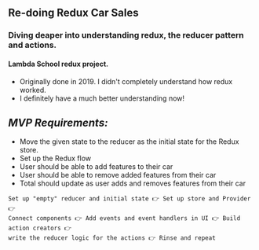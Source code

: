 ## Re-doing Redux Car Sales
### Diving deaper into understanding redux, the reducer pattern and actions. 

#### Lambda School redux project. 
- Originally done in 2019. I didn't completely understand how redux worked. 
- I definitely have a much better understanding now!

## _MVP Requirements:_

- Move the given state to the reducer as the initial state for the Redux store.
- Set up the Redux flow
- User should be able to add features to their car
- User should be able to remove added features from their car
- Total should update as user adds and removes features from their car

```text
Set up "empty" reducer and initial state 👉 Set up store and Provider 👉
Connect components 👉 Add events and event handlers in UI 👉 Build action creators 👉
write the reducer logic for the actions 👉 Rinse and repeat
```